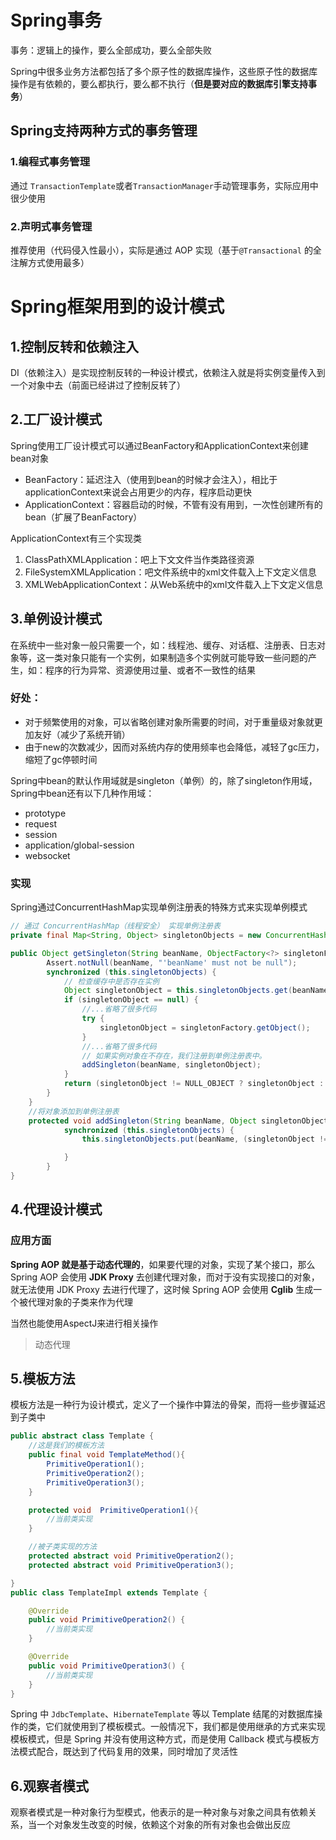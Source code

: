 # Spring事务

事务：逻辑上的操作，要么全部成功，要么全部失败

Spring中很多业务方法都包括了多个原子性的数据库操作，这些原子性的数据库操作是有依赖的，要么都执行，要么都不执行（**但是要对应的数据库引擎支持事务**）

## Spring支持两种方式的事务管理

### 1.编程式事务管理

通过 `TransactionTemplate`或者`TransactionManager`手动管理事务，实际应用中很少使用

### 2.声明式事务管理

推荐使用（代码侵入性最小），实际是通过 AOP 实现（基于`@Transactional` 的全注解方式使用最多）

# Spring框架用到的设计模式

## 1.控制反转和依赖注入

DI（依赖注入）是实现控制反转的一种设计模式，依赖注入就是将实例变量传入到一个对象中去（前面已经讲过了控制反转了）

## 2.工厂设计模式

Spring使用工厂设计模式可以通过BeanFactory和ApplicationContext来创建bean对象

- BeanFactory：延迟注入（使用到bean的时候才会注入），相比于applicationContext来说会占用更少的内存，程序启动更快
- ApplicationContext：容器启动的时候，不管有没有用到，一次性创建所有的bean（扩展了BeanFactory）

ApplicationContext有三个实现类

1. ClassPathXMLApplication：吧上下文文件当作类路径资源
2. FileSystemXMLApplication：吧文件系统中的xml文件载入上下文定义信息
3. XMLWebApplicationContext：从Web系统中的xml文件载入上下文定义信息

## 3.单例设计模式

在系统中一些对象一般只需要一个，如：线程池、缓存、对话框、注册表、日志对象等，这一类对象只能有一个实例，如果制造多个实例就可能导致一些问题的产生，如：程序的行为异常、资源使用过量、或者不一致性的结果

### 好处：

- 对于频繁使用的对象，可以省略创建对象所需要的时间，对于重量级对象就更加友好（减少了系统开销）
- 由于new的次数减少，因而对系统内存的使用频率也会降低，减轻了gc压力，缩短了gc停顿时间

Spring中bean的默认作用域就是singleton（单例）的，除了singleton作用域，Spring中bean还有以下几种作用域：

- prototype
- request
- session
- application/global-session
- websocket

### 实现

Spring通过ConcurrentHashMap实现单例注册表的特殊方式来实现单例模式

```java
// 通过 ConcurrentHashMap（线程安全） 实现单例注册表
private final Map<String, Object> singletonObjects = new ConcurrentHashMap<String, Object>(64);

public Object getSingleton(String beanName, ObjectFactory<?> singletonFactory) {
        Assert.notNull(beanName, "'beanName' must not be null");
        synchronized (this.singletonObjects) {
            // 检查缓存中是否存在实例
            Object singletonObject = this.singletonObjects.get(beanName);
            if (singletonObject == null) {
                //...省略了很多代码
                try {
                    singletonObject = singletonFactory.getObject();
                }
                //...省略了很多代码
                // 如果实例对象在不存在，我们注册到单例注册表中。
                addSingleton(beanName, singletonObject);
            }
            return (singletonObject != NULL_OBJECT ? singletonObject : null);
        }
    }
    //将对象添加到单例注册表
    protected void addSingleton(String beanName, Object singletonObject) {
            synchronized (this.singletonObjects) {
                this.singletonObjects.put(beanName, (singletonObject != null ? singletonObject : NULL_OBJECT));

            }
        }
}
```

## 4.代理设计模式

### 应用方面

**Spring AOP 就是基于动态代理的**，如果要代理的对象，实现了某个接口，那么 Spring AOP 会使用 **JDK Proxy** 去创建代理对象，而对于没有实现接口的对象，就无法使用 JDK Proxy 去进行代理了，这时候 Spring AOP 会使用 **Cglib** 生成一个被代理对象的子类来作为代理

当然也能使用AspectJ来进行相关操作

> 动态代理

## 5.模板方法

模板方法是一种行为设计模式，定义了一个操作中算法的骨架，而将一些步骤延迟到子类中

```java
public abstract class Template {
    //这是我们的模板方法
    public final void TemplateMethod(){
        PrimitiveOperation1();
        PrimitiveOperation2();
        PrimitiveOperation3();
    }

    protected void  PrimitiveOperation1(){
        //当前类实现
    }

    //被子类实现的方法
    protected abstract void PrimitiveOperation2();
    protected abstract void PrimitiveOperation3();

}
public class TemplateImpl extends Template {

    @Override
    public void PrimitiveOperation2() {
        //当前类实现
    }

    @Override
    public void PrimitiveOperation3() {
        //当前类实现
    }
}
```

Spring 中 `JdbcTemplate`、`HibernateTemplate` 等以 Template 结尾的对数据库操作的类，它们就使用到了模板模式。一般情况下，我们都是使用继承的方式来实现模板模式，但是 Spring 并没有使用这种方式，而是使用 Callback 模式与模板方法模式配合，既达到了代码复用的效果，同时增加了灵活性

## 6.观察者模式

观察者模式是一种对象行为型模式，他表示的是一种对象与对象之间具有依赖关系，当一个对象发生改变的时候，依赖这个对象的所有对象也会做出反应